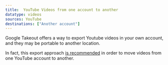```yaml
---
title:  YouTube Videos from one account to another
datatype: videos
sources: YouTube
destinations: ["Another account"]
---
```


Google Takeout offers a way to export Youtube videos in your own account, and they may be portable
to another location.

In fact, this export approach [is recommended](https://it.stonybrook.edu/help/kb/moving-videos-from-one-youtube-account-to-another) 
in order to move videos from one YouTube account to another.

